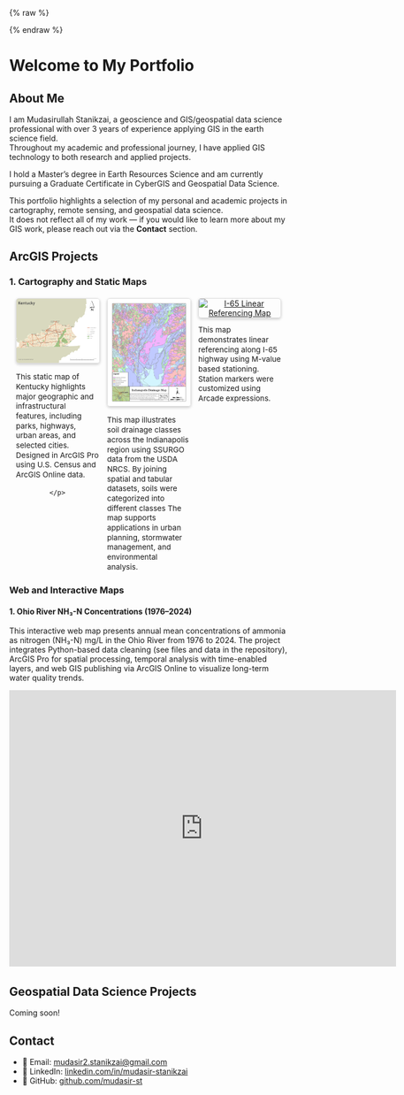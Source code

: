 {% raw %}
<style>
.maps-row {
  display: flex;
  flex-wrap: wrap;
  gap: 15px;
  justify-content: center;
  margin-top: 20px;
}

.maps-row div {
  max-width: 150px;      
  text-align: center;
  flex: 1 1 150px;       
  display: flex;
  flex-direction: column;
  align-items: center;
}

.maps-row img {
  width: 100%;           
  height: auto;
  border: 1px solid #ddd;
  border-radius: 5px;
  box-shadow: 0 2px 5px rgba(0,0,0,0.2);
  margin-bottom: 8px;
  cursor: pointer;
}

.maps-row p {
  text-align: left;        /* change from justify to left */
  width: 100%;             
  font-size: 0.85rem;      
  line-height: 1.3;        
  margin: 5px 0 0 0;       
}
</style>
{% endraw %}

# Welcome to My Portfolio 

## About Me

I am Mudasirullah Stanikzai, a geoscience and GIS/geospatial data science professional with over 3 years of experience applying GIS in the earth science field.  
Throughout my academic and professional journey, I have applied GIS technology to both research and applied projects.  

I hold a Master’s degree in Earth Resources Science and am currently pursuing a Graduate Certificate in CyberGIS and Geospatial Data Science.  

This portfolio highlights a selection of my personal and academic projects in cartography, remote sensing, and geospatial data science.  
It does not reflect all of my work — if you would like to learn more about my GIS work, please reach out via the **Contact** section.  

## ArcGIS Projects
### 1. Cartography and Static Maps


<div class="maps-row">

  <!-- Map 1 -->
  <div class="map-item">
    <a href="assets/img/Kentucky_Static_Map.jpg" class="glightbox" data-title="Kentucky Static Map">
      <img src="assets/img/Kentucky_Static_Map.jpg" alt="Kentucky Static Map" class="map-thumb">  
    </a>
    <p>
     This static map of Kentucky highlights major geographic and infrastructural features,
including parks, highways, urban areas, and selected cities. Designed in ArcGIS Pro
using U.S. Census and ArcGIS Online data.

    </p>
  </div>

  <!-- Map 2 -->
  <div class="map-item">
    <a href="assets/img/Indianapolis_Drainage_Map.jpg" class="glightbox" data-title="Indianapolis Soil Drainage Map">
      <img src="assets/img/Indianapolis_Drainage_Map.jpg" alt="Indianapolis Soil Drainage Map" class="map-thumb">
    </a>
    <p>
    This map illustrates soil drainage classes across the Indianapolis region using SSURGO data from the USDA NRCS. By joining spatial and tabular datasets, soils were categorized into different classes  The map supports applications in urban planning, stormwater management, and environmental analysis.
    </p>
  </div>

  <!-- Map 3 -->
  <div class="map-item">
    <a href="assets/img/I-65_Linear_Referencing_Map.jpg" class="glightbox" data-title="I-65 Linear Referencing Map">
      <img src="assets/img/I-65_Linear_Referencing_Map.jpg" alt="I-65 Linear Referencing Map" class="map-thumb">
    </a>
    <p>
      This map demonstrates linear referencing along I-65 highway using M-value based stationing. Station markers were customized using Arcade expressions. 
    </p>
  </div>

</div>



### Web and Interactive Maps
####  1. Ohio River NH₃-N Concentrations (1976–2024)
 
This interactive web map presents annual mean concentrations of ammonia as nitrogen (NH₃-N) mg/L in the Ohio River from 1976 to 2024. The project integrates Python-based data cleaning (see files and data in the repository), ArcGIS Pro for spatial processing, temporal analysis with time-enabled layers, and web GIS publishing via ArcGIS Online to visualize long-term water quality trends.
<iframe 
  src="https://univofillinois.maps.arcgis.com/apps/mapviewer/index.html?webmap=2fff2b5c34ba475aac118e481e43f316" 
  width="700" 
  height="500" 
  frameborder="0" 
  style="border:0;" 
  allowfullscreen>
</iframe>






## Geospatial Data Science Projects

Coming soon!



## Contact
- 📩 Email: [mudasir2.stanikzai@gmail.com](mailto:mudasir2.stanikzai@gmail.com)  
- 🔗 LinkedIn: [linkedin.com/in/mudasir-stanikzai](https://linkedin.com/in/mudasir-stanikzai)  
- 🐙 GitHub: [github.com/mudasir-st](https://github.com/mudasir-st/portfolio) 

